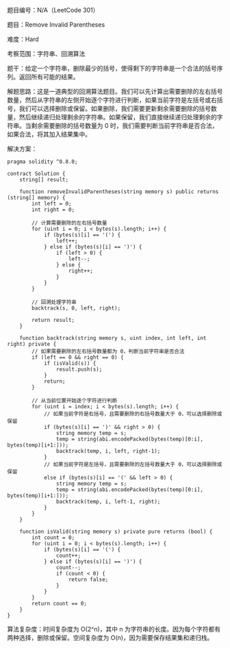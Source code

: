 题目编号：N/A（LeetCode 301）

题目：Remove Invalid Parentheses

难度：Hard

考察范围：字符串、回溯算法

题干：给定一个字符串，删除最少的括号，使得剩下的字符串是一个合法的括号序列。返回所有可能的结果。

解题思路：这是一道典型的回溯算法题目。我们可以先计算出需要删除的左右括号数量，然后从字符串的左侧开始逐个字符进行判断，如果当前字符是左括号或右括号，我们可以选择删除或保留。如果删除，我们需要更新剩余需要删除的括号数量，然后继续递归处理剩余的字符串。如果保留，我们直接继续递归处理剩余的字符串。当剩余需要删除的括号数量为 0 时，我们需要判断当前字符串是否合法，如果合法，将其加入结果集中。

解决方案：

```solidity
pragma solidity ^0.8.0;

contract Solution {
    string[] result;

    function removeInvalidParentheses(string memory s) public returns (string[] memory) {
        int left = 0;
        int right = 0;

        // 计算需要删除的左右括号数量
        for (uint i = 0; i < bytes(s).length; i++) {
            if (bytes(s)[i] == '(') {
                left++;
            } else if (bytes(s)[i] == ')') {
                if (left > 0) {
                    left--;
                } else {
                    right++;
                }
            }
        }

        // 回溯处理字符串
        backtrack(s, 0, left, right);

        return result;
    }

    function backtrack(string memory s, uint index, int left, int right) private {
        // 如果需要删除的左右括号数量都为 0，判断当前字符串是否合法
        if (left == 0 && right == 0) {
            if (isValid(s)) {
                result.push(s);
            }
            return;
        }

        // 从当前位置开始逐个字符进行判断
        for (uint i = index; i < bytes(s).length; i++) {
            // 如果当前字符是右括号，且需要删除的右括号数量大于 0，可以选择删除或保留
            if (bytes(s)[i] == ')' && right > 0) {
                string memory temp = s;
                temp = string(abi.encodePacked(bytes(temp)[0:i], bytes(temp)[i+1:]));
                backtrack(temp, i, left, right-1);
            }
            // 如果当前字符是左括号，且需要删除的左括号数量大于 0，可以选择删除或保留
            else if (bytes(s)[i] == '(' && left > 0) {
                string memory temp = s;
                temp = string(abi.encodePacked(bytes(temp)[0:i], bytes(temp)[i+1:]));
                backtrack(temp, i, left-1, right);
            }
        }
    }

    function isValid(string memory s) private pure returns (bool) {
        int count = 0;
        for (uint i = 0; i < bytes(s).length; i++) {
            if (bytes(s)[i] == '(') {
                count++;
            } else if (bytes(s)[i] == ')') {
                count--;
                if (count < 0) {
                    return false;
                }
            }
        }
        return count == 0;
    }
}
```

算法复杂度：时间复杂度为 O(2^n)，其中 n 为字符串的长度。因为每个字符都有两种选择，删除或保留。空间复杂度为 O(n)，因为需要保存结果集和递归栈。